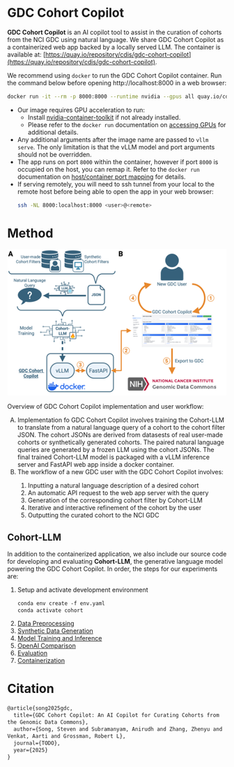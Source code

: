 # GDC Cohort Copilot

**GDC Cohort Copilot** is an AI copilot tool to assist in the curation of cohorts from the NCI GDC using natural language. We share GDC Cohort Copilot as a containerized web app backed by a locally served LLM. The container is available at: [https://quay.io/repository/cdis/gdc-cohort-copilot](https://quay.io/repository/cdis/gdc-cohort-copilot).

We recommend using `docker` to run the GDC Cohort Copilot container. Run the command below before opening http://localhost:8000 in a web browser:
```bash
docker run -it --rm -p 8000:8000 --runtime nvidia --gpus all quay.io/cdis/gdc-cohort-copilot:latest
```

* Our image requires GPU acceleration to run:
    * Install [nvidia-container-toolkit](https://docs.nvidia.com/datacenter/cloud-native/container-toolkit/latest/install-guide.html) if not already installed.
    * Please refer to the `docker run` documentation on [accessing GPUs](https://docs.docker.com/reference/cli/docker/container/run/#gpus) for additional details.
* Any additional arguments after the image name are passed to `vllm serve`. The only limitation is that the vLLM model and port arguments should not be overridden.
* The app runs on port `8000` within the container, however if port `8000` is occupied on the host, you can remap it. Refer to the `docker run` documentation on [host/container port mapping](https://docs.docker.com/reference/cli/docker/container/run/#publish) for details.
* If serving remotely, you will need to ssh tunnel from your local to the remote host before being able to open the app in your web browser:
    ```bash
    ssh -NL 8000:localhost:8000 <user>@<remote>
    ```

# Method

![overview figure](figs/GDC%20Cohort%20Copilot%20Overview.png)

Overview of GDC Cohort Copilot implementation and user workflow:
<ol type="A">
  <li>Implementation fo GDC Cohort Copilot involves training the Cohort-LLM to translate from a natural language query of a cohort to the cohort filter JSON. The cohort JSONs are derived from datasests of real user-made cohorts or synthetically generated cohorts. The paired natural language queries are generated by a frozen LLM using the cohort JSONs. The final trained Cohort-LLM model is packaged with a vLLM inference server and FastAPI web app inside a docker container.</li>
  <li>The workflow of a new GDC user with the GDC Cohort Copilot involves:</li>
  <ol>
    <li>Inputting a natural language description of a desired cohort</li>
    <li>An automatic API request to the web app server with the query</li>
    <li>Generation of the corresponding cohort filter by Cohort-LLM</li>
    <li>Iterative and interactive refinement of the cohort by the user</li>
    <li>Outputting the curated cohort to the NCI GDC</li>
  </ol>
</ol>

## Cohort-LLM

In addition to the containerized application, we also include our source code for developing and evaluating **Cohort-LLM**, the generative language model powering the GDC Cohort Copilot. In order, the steps for our experiments are:
1. Setup and activate development environment
    ```
    conda env create -f env.yaml
    conda activate cohort
    ```
1. [Data Preprocessing](./data-preprocessing)
1. [Synthetic Data Generation](./data-generation)
1. [Model Training and Inference](./cohort-llm)
1. [OpenAI Comparison](./openai-prompting)
1. [Evaluation](./evaluation)
1. [Containerization](./docker)

# Citation

```
@article{song2025gdc,
  title={GDC Cohort Copilot: An AI Copilot for Curating Cohorts from the Genomic Data Commons},
  author={Song, Steven and Subramanyam, Anirudh and Zhang, Zhenyu and Venkat, Aarti and Grossman, Robert L},
  journal={TODO},
  year={2025}
}
```
